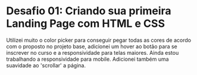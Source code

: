 # Desafio 01: Criando sua primeira Landing Page com HTML e CSS

Utilizei muito o color picker para conseguir pegar todas as cores de acordo com o proposto no projeto base, adicionei um hover ao botão para se inscrever no curso e a responsividade para telas maiores. Ainda estou trabalhando a responsividade para mobile.
Adicionei também uma suavidade ao 'scrollar' a página.